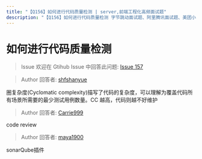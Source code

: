 ```yaml
---
title: "【Q156】如何进行代码质量检测 | server,前端工程化高频面试题"
description: "【Q156】如何进行代码质量检测 字节跳动面试题、阿里腾讯面试题、美团小米面试题。"
---
```


# 如何进行代码质量检测

> Issue
> 欢迎在 Gtihub Issue 中回答此问题: [Issue 157](https://github.com/shfshanyue/Daily-Question/issues/157)

> Author
> 回答者: [shfshanyue](https://github.com/shfshanyue)

圈复杂度(Cyclomatic complexity)描写了代码的复杂度，可以理解为覆盖代码所有场景所需要的最少测试用例数量。CC 越高，代码则越不好维护

> Author
> 回答者: [Carrie999](https://github.com/Carrie999)

code review

> Author
> 回答者: [maya1900](https://github.com/maya1900)

sonarQube插件
